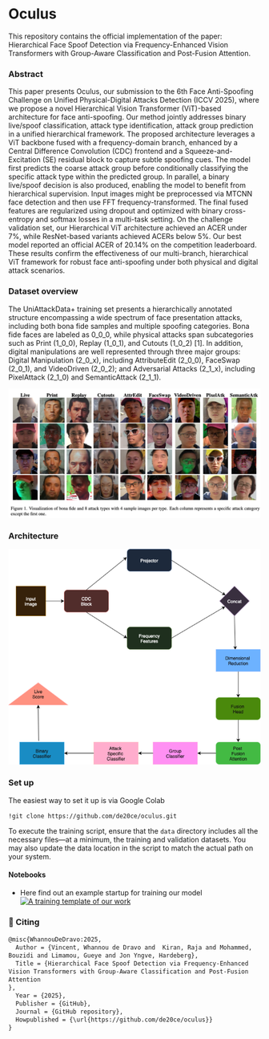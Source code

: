 # Oculus
This repository contains the official implementation of the paper: Hierarchical Face Spoof Detection via Frequency-Enhanced Vision Transformers with Group-Aware Classification and Post-Fusion Attention.

### Abstract
This paper presents Oculus, our submission to the 6th Face Anti-Spoofing Challenge on Unified Physical-Digital Attacks Detection (ICCV 2025), where we propose a novel Hierarchical Vision Transformer (ViT)-based architecture for face anti-spoofing. Our method jointly addresses binary live/spoof classification, attack type identification, attack group prediction in a unified hierarchical framework. The proposed architecture leverages a ViT backbone fused with a frequency-domain branch, enhanced by a Central Difference Convolution (CDC) frontend and a Squeeze-and-Excitation (SE) residual block to capture subtle spoofing cues. The model first predicts the coarse attack group before conditionally classifying the specific attack type within the predicted group. In parallel, a binary live/spoof decision is also produced, enabling the model to benefit from hierarchical supervision. Input images might be preprocessed via MTCNN face detection and then use FFT frequency-transformed. The final fused features are regularized using dropout and optimized with binary cross-entropy and softmax losses in a multi-task setting. On the challenge validation set, our Hierarchical ViT architecture achieved an ACER under 7%, while ResNet-based variants achieved ACERs below 5%. Our best model reported an official ACER of 20.14% on the competition leaderboard. These results confirm the effectiveness of our multi-branch, hierarchical ViT framework for robust face anti-spoofing under both physical and digital attack scenarios.


### Dataset overview
The UniAttackData+ training set  presents a hierarchically annotated structure encompassing a wide spectrum of face presentation attacks, including both bona fide samples and multiple spoofing categories. Bona fide faces are labeled as 0_0_0, while physical attacks span subcategories such as Print (1_0_0), Replay (1_0_1), and Cutouts (1_0_2) [1]. In addition, digital manipulations are well represented through three major groups: Digital Manipulation (2_0_x), including AttributeEdit (2_0_0), FaceSwap (2_0_1), and VideoDriven (2_0_2); and Adversarial Attacks (2_1_x), including PixelAttack (2_1_0) and SemanticAttack (2_1_1).

![](images/dataset_overview.png)

### Architecture
![Architecture Overview](images/ViT_base.png)

### Set up
The easiest way to set it up is via Google Colab

```notebook
!git clone https://github.com/de20ce/oculus.git
```
To execute the training script, ensure that the `data` directory includes all the necessary files—at a minimum, the training and validation datasets.
You may also update the data location in the script to match the actual path on your system.

#### Notebooks
- Here find out an example startup for training our model  
[![A training template of our work](https://colab.research.google.com/assets/colab-badge.svg)](https://colab.research.google.com/drive/1a_3U_JV7OoBvJNQlUeMYuRfYVCzf9GuE)

### 📝 Citing
```
@misc{WhannouDeDravo:2025,
  Author = {Vincent, Whannou de Dravo and  Kiran, Raja and Mohammed, Bouzidi and Limamou, Gueye and Jon Yngve, Hardeberg},
  Title = {Hierarchical Face Spoof Detection via Frequency-Enhanced Vision Transformers with Group-Aware Classification and Post-Fusion Attention
},
  Year = {2025},
  Publisher = {GitHub},
  Journal = {GitHub repository},
  Howpublished = {\url{https://github.com/de20ce/oculus}}
}
```